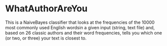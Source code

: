 # WhatAuthorAreYou
This is a NaiveBayes classifier that looks at the frequencies of the 10000 most commonly used English wordsin a given input (string, text file) and, based on 26 classic authors and their word frequencies, tells you which one (or two, or three) your text is closest to.
